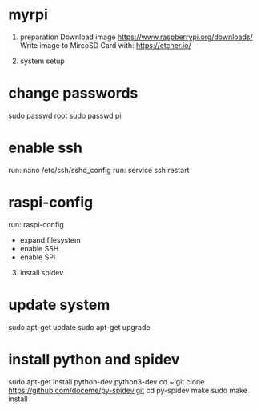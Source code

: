 # myrpi

1. preparation
Download image https://www.raspberrypi.org/downloads/
Write image to MircoSD Card with: https://etcher.io/

2. system setup
# change passwords
sudo passwd root
sudo passwd pi
# enable ssh
run: nano /etc/ssh/sshd_config
run: service ssh restart

# raspi-config 
run: raspi-config
- expand filesystem
- enable SSH
- enable SPI


3. install spidev

# update system
sudo apt-get update
sudo apt-get upgrade
# install python and spidev
sudo apt-get install python-dev python3-dev
cd ~
git clone https://github.com/doceme/py-spidev.git
cd py-spidev
make
sudo make install

